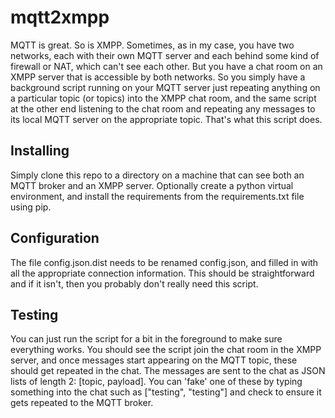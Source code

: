 mqtt2xmpp
=========

MQTT is great. So is XMPP. Sometimes, as in my case, you have
two networks, each with their own MQTT server and each behind
some kind of firewall or NAT, which can't see each other. But
you have a chat room on an XMPP server that is accessible by
both networks. So you simply have a background script running
on your MQTT server just repeating anything on a particular
topic (or topics) into the XMPP chat room, and the same script
at the other end listening to the chat room and repeating any
messages to its local MQTT server on the appropriate topic.
That's what this script does.

Installing
----------
Simply clone this repo to a directory on a machine that can
see both an MQTT broker and an XMPP server. Optionally
create a python virtual environment, and install the
requirements from the requirements.txt file using pip.

Configuration
-------------
The file config.json.dist needs to be renamed config.json,
and filled in with all the appropriate connection information.
This should be straightforward and if it isn't, then you
probably don't really need this script.

Testing
-------
You can just run the script for a bit in the foreground to
make sure everything works. You should see the script join
the chat room in the XMPP server, and once messages start
appearing on the MQTT topic, these should get repeated in
the chat. The messages are sent to the chat as JSON lists of
length 2: [topic, payload]. You can 'fake' one of these by
typing something into the chat such as ["testing", "testing"]
and check to ensure it gets repeated to the MQTT broker.
